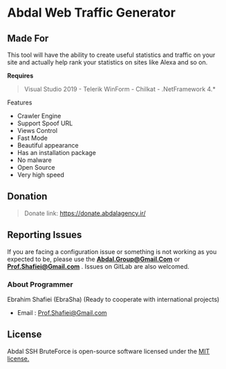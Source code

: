 # Abdal Web Traffic Generator


## Made For 

This tool will have the ability to create useful statistics and traffic on your site and actually help rank your statistics on sites like Alexa and so on.


**Requires**
> Visual Studio 2019 - Telerik WinForm - Chilkat - .NetFramework 4.*
>


Features

- Crawler Engine
- Support Spoof URL
- Views Control
- Fast Mode
- Beautiful appearance
- Has an installation package
- No malware
- Open Source
- Very high speed

## Donation 
> Donate link: https://donate.abdalagency.ir/ 


## Reporting Issues

If you are facing a configuration issue or something is not working as you expected to be, please use the **Abdal.Group@Gmail.Com** or **Prof.Shafiei@Gmail.com** . Issues on GitLab are also welcomed.




### About Programmer
Ebrahim Shafiei (EbraSha) (Ready to cooperate with international projects)
  - Email : Prof.Shafiei@Gmail.com


## License
Abdal SSH BruteForce is open-source software licensed under the [MIT license.](https://choosealicense.com/licenses/mit/)

